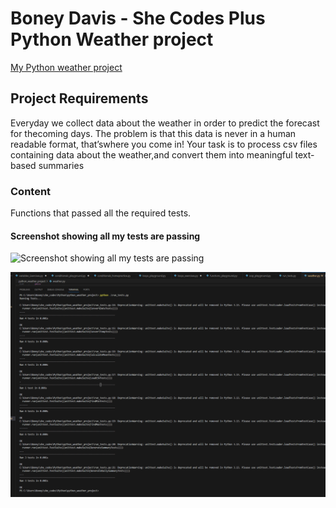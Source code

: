 # Boney Davis - She Codes Plus Python Weather project 

[My Python weather project]( https://github.com/boneycd/python_weather_project )

## Project Requirements 
Everyday we collect data about the weather in order to predict the forecast for thecoming days. The problem is that this data is never in a human readable format, that’swhere you come in! Your task is to process csv files containing data about the weather,and convert them into meaningful text-based summaries

### Content
Functions that passed all the required tests.

#### Screenshot showing all my tests are passing

![ Screenshot showing all my tests are passing ]( python_weather_project/screenshots/Passed.png )

![Alt screenshot image showing all my tests are passing](screenshots/Passed.png)
